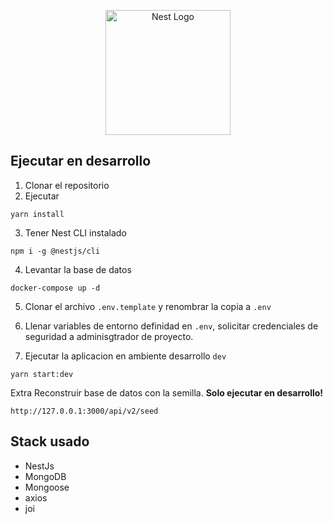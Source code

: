 <p align="center">
  <a href="http://nestjs.com/" target="blank"><img src="https://nestjs.com/img/logo-small.svg" width="200" alt="Nest Logo" /></a>
</p>

## Ejecutar en desarrollo

1. Clonar el repositorio
2. Ejecutar
```
yarn install
```
3. Tener Nest CLI instalado
```
npm i -g @nestjs/cli
```
4. Levantar la base de datos 
```
docker-compose up -d
```
5. Clonar el archivo ```.env.template``` y renombrar la copia a ```.env```

6. Llenar variables de entorno definidad en ```.env```, solicitar credenciales de seguridad a adminisgtrador de proyecto.
7. Ejecutar la aplicacion en ambiente desarrollo ```dev```
```
yarn start:dev
```
Extra Reconstruir base de datos con la semilla. __Solo ejecutar en desarrollo!__
```
http://127.0.0.1:3000/api/v2/seed
```
## Stack usado 
* NestJs
* MongoDB
* Mongoose
* axios
* joi
